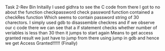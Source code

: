 Task 2-Rev Bin
Initailly I used gidhra to see the C code from there I got to no about the function checkpassword check password function contained a checkRes function Which seems to contain password string of 30 charectors.
    I simply used gdb to disassemble checkres and if we observe our c code there we can see that a if statement checks whether number of veriables is less than 30 then it jumps to start again
      Means to get access granted result we just have to jump from there using jump in gdb and hence we get Access Granted!!!!!!
        (Finally)